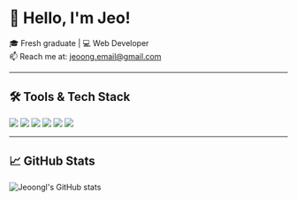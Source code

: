 # 👋 Hello, I'm Jeo!

🎓 Fresh graduate | 💻 Web Developer   
📫 Reach me at: [jeoong.email@gmail.com](mailto:jeoong.email@gmail.com)

---

## 🛠️ Tools & Tech Stack
<img src="https://img.shields.io/badge/HTML5-E34F26?logo=html5&logoColor=white" />
<img src="https://img.shields.io/badge/CSS3-1572B6?logo=css3&logoColor=white" />
<img src="https://img.shields.io/badge/JavaScript-F7DF1E?logo=javascript&logoColor=black" />
<img src="https://img.shields.io/badge/PHP-777BB4?logo=php&logoColor=white" />
<img src="https://img.shields.io/badge/MySQL-4479A1?logo=mysql&logoColor=white" />
<img src="https://img.shields.io/badge/XAMPP-FB7A24?logo=xampp&logoColor=white" />

---

## 📈 GitHub Stats

![Jeoongl's GitHub stats](https://github-readme-stats.vercel.app/api?username=jeoongl&show_icons=true&theme=tokyonight)
